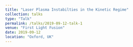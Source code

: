 ```yaml
---
title: "Laser Plasma Instabilties in the Kinetic Regime"
collection: talks
type: "Talk"
permalink: /talks/2019-09-12-talk-1
venue: "First Light Fusion"
date: 2019-09-12
location: "Oxford, UK"
---
```

